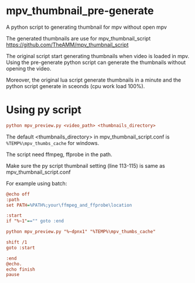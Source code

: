 # mpv_thumbnail_pre-generate
A python script to generating thumbnail for mpv without open mpv

The generated thumbnails are use for mpv_thumbnail_script
https://github.com/TheAMM/mpv_thumbnail_script

The original script start generating thumbnails when video is loaded in mpv. Using the pre-generate python script can generate the thumbnails without opening the video.

Moreover, the original lua script generate thumbnails in a minute and the python script generate in sceonds (cpu work load 100%).

# Using py script

```ini
python mpv_preview.py <video_path> <thumbnails_directory>
```
The default <thumbnails_directory> in mpv_thumbnail_script.conf is `%TEMP%\mpv_thumbs_cache` for windows.

The script need ffmpeg, ffprobe in the path.

Make sure the py script thumbnail setting (line 113-115) is same as mpv_thumbnail_script.conf


For example using batch:

```ini
@echo off
:path
set PATH=%PATH%;your\ffmpeg_and_ffprobe\location

:start
if "%~1"=="" goto :end

python mpv_preview.py "%~dpnx1" "%TEMP%\mpv_thumbs_cache"

shift /1
goto :start

:end
@echo.
echo finish
pause
```
